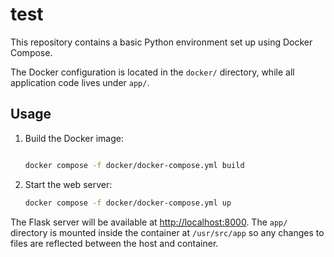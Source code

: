 # test

This repository contains a basic Python environment set up using Docker Compose.


The Docker configuration is located in the `docker/` directory, while all
application code lives under `app/`.


## Usage

1. Build the Docker image:
   ```bash

   docker compose -f docker/docker-compose.yml build
   ```
2. Start the web server:
   ```bash
   docker compose -f docker/docker-compose.yml up
   ```

The Flask server will be available at [http://localhost:8000](http://localhost:8000).
The `app/` directory is mounted inside the container at `/usr/src/app` so any
changes to files are reflected between the host and container.

